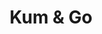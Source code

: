 ---
title: "Kum & Go"
url: /colorado-springs/kum-and-go-north-chestnut-street/
shop: convenience
---